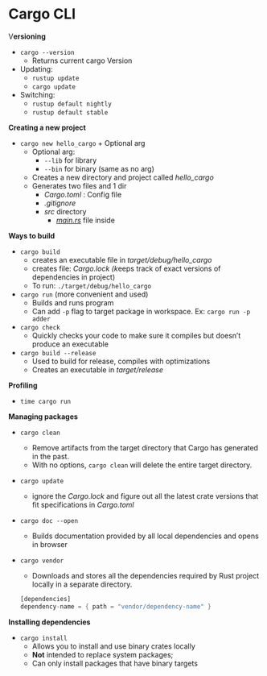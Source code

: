 # Cargo CLI

V****************************ersioning****************************

- `cargo --version`
    - Returns current cargo Version
- Updating:
    - `rustup update`
    - `cargo update`
- Switching:
    - `rustup default nightly`
    - `rustup default stable`
    

**Creating a new project**

- `cargo new hello_cargo` + Optional arg
    - Optional arg:
        - `--lib` for library
        - `--bin` for binary (same as no arg)
    - Creates a new directory and project called *hello_cargo*
    - Generates two files and 1 dir
        - *Cargo.toml* : Config file
        - *.gitignore*
        - *src* directory
            - [*main.rs*](http://main.rs) file inside
        

**Ways to build**

- `cargo build`
    - creates an executable file in *target/debug/hello_cargo*
    - creates file: *Cargo.lock (k*eeps track of exact versions of dependencies in project)
    - To run: `./target/debug/hello_cargo`
- `cargo run` (more convenient and used)
    - Builds and runs program
    - Can add `-p` flag to target package in workspace. Ex: `cargo run -p adder`
- `cargo check`
    - Quickly checks your code to make sure it compiles but doesn’t produce an executable
- `cargo build --release`
    - Used to build for release, compiles with optimizations
    - Creates an executable in *target/release*

**Profiling**

- `time cargo run`

**********************************Managing packages**********************************

- `cargo clean`
    - Remove artifacts from the target directory that Cargo has generated in the past.
    - With no options, `cargo clean` will delete the entire target directory.
- `cargo update`
    - ignore the *Cargo.lock* and figure out all the latest crate versions that fit specifications in *Cargo.toml*
- `cargo doc --open`
    - Builds documentation provided by all local dependencies and opens in browser
- `cargo vendor`
    - Downloads and stores all the dependencies required by Rust project locally in a separate directory.
    
    ```rust
    [dependencies]
    dependency-name = { path = "vendor/dependency-name" }
    ```
    

******************************************Installing dependencies******************************************

- `cargo install`
    - Allows you to install and use binary crates locally
    - **Not** intended to replace system packages;
    - Can only install packages that have binary targets